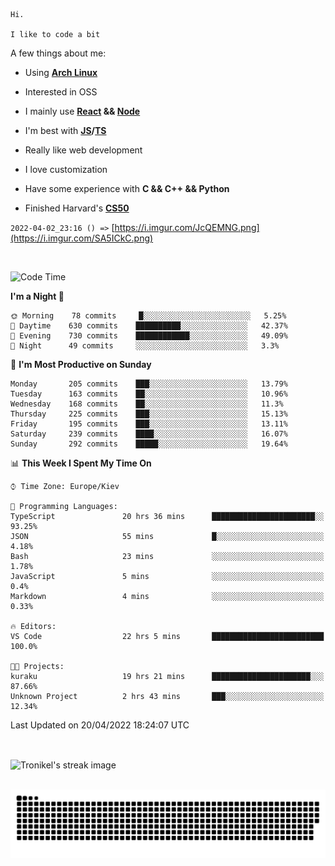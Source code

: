 ```
Hi.

I like to code a bit
```

A few things about me:

-   Using **[Arch Linux](https://archlinux.org/)**

-   Interested in OSS

-   I mainly use **[React](https://reactjs.org/) && [Node](https://nodejs.org/en/)**

-   I'm best with **[JS](https://www.javascript.com/)/[TS](https://www.typescriptlang.org/)**

-   Really like web development

-   I love customization

-   Have some experience with **C && C++ && Python**

-   Finished Harvard's **[CS50](https://cs50.harvard.edu)**

`2022-04-02_23:16 () =>` [https://i.imgur.com/JcQEMNG.png](https://i.imgur.com/SA5ICkC.png)

<br>

<!--START_SECTION:waka-->
![Code Time](http://img.shields.io/badge/Code%20Time-541%20hrs%2020%20mins-blue)

**I'm a Night 🦉** 

```text
🌞 Morning    78 commits     █░░░░░░░░░░░░░░░░░░░░░░░░   5.25% 
🌆 Daytime    630 commits    ██████████░░░░░░░░░░░░░░░   42.37% 
🌃 Evening    730 commits    ████████████░░░░░░░░░░░░░   49.09% 
🌙 Night      49 commits     ░░░░░░░░░░░░░░░░░░░░░░░░░   3.3%

```
📅 **I'm Most Productive on Sunday** 

```text
Monday       205 commits    ███░░░░░░░░░░░░░░░░░░░░░░   13.79% 
Tuesday      163 commits    ██░░░░░░░░░░░░░░░░░░░░░░░   10.96% 
Wednesday    168 commits    ██░░░░░░░░░░░░░░░░░░░░░░░   11.3% 
Thursday     225 commits    ███░░░░░░░░░░░░░░░░░░░░░░   15.13% 
Friday       195 commits    ███░░░░░░░░░░░░░░░░░░░░░░   13.11% 
Saturday     239 commits    ████░░░░░░░░░░░░░░░░░░░░░   16.07% 
Sunday       292 commits    █████░░░░░░░░░░░░░░░░░░░░   19.64%

```


📊 **This Week I Spent My Time On** 

```text
⌚︎ Time Zone: Europe/Kiev

💬 Programming Languages: 
TypeScript               20 hrs 36 mins      ███████████████████████░░   93.25% 
JSON                     55 mins             █░░░░░░░░░░░░░░░░░░░░░░░░   4.18% 
Bash                     23 mins             ░░░░░░░░░░░░░░░░░░░░░░░░░   1.78% 
JavaScript               5 mins              ░░░░░░░░░░░░░░░░░░░░░░░░░   0.4% 
Markdown                 4 mins              ░░░░░░░░░░░░░░░░░░░░░░░░░   0.33%

🔥 Editors: 
VS Code                  22 hrs 5 mins       █████████████████████████   100.0%

🐱‍💻 Projects: 
kuraku                   19 hrs 21 mins      ██████████████████████░░░   87.66% 
Unknown Project          2 hrs 43 mins       ███░░░░░░░░░░░░░░░░░░░░░░   12.34%

```


 Last Updated on 20/04/2022 18:24:07 UTC
<!--END_SECTION:waka-->

<br>

<p><img align="center" src="https://github-readme-streak-stats.herokuapp.com/?user=Tronikelis&theme=dark" alt="Tronikel's streak image" /></p>

<br>

<img title="" src="https://raw.githubusercontent.com/Tronikelis/Tronikelis/output/github-contribution-grid-snake.svg" alt="very cool snake thingey" data-align="left">
